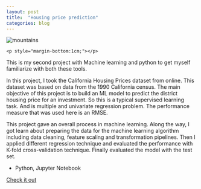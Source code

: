 ```yaml
---
layout: post
title:  "Housing price prediction"
categories: blog
---
```


<div class="user-projects">
    <img alt="mountains" src="{{ "https://dhurai1995.github.io/forDomain/assets/img/happinessPredict.PNG" }}" /> 

    <p style="margin-bottom:1cm;"></p>

  <div class="contents">
    <p>This is my second project with Machine learning and python to get myself familiarize with both these tools.</p>
    <p>In this project, I took the California Housing Prices dataset from online. This dataset was based on data from the 1990 California census. The main objective of this project is to build an ML model to predict the district housing price for an investment. So this is a typical supervised learning task. And is multiple and univariate regression problem. The performance measure that was used here is an RMSE.</p>
    <p>This project gave an overall process in machine learning. Along the way, I got learn about preparing the data for the machine learning algorithm including data cleaning, feature scaling and transformation pipelines. Then I applied different regression technique and evaluated the performance with K-fold cross-validation technique. Finally evaluated the model with the test set.</p>
     <ul>
      <li> Python, Jupyter Notebook</li>
     </ul>
    <a class="project-link" href="https://github.com/Dhurai1995/lifeSatisfactionPrediction">Check it out</a>
  </div>
</div>
